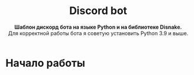 <div align="center">
 <h1 align="center">  Discord bot </h1>
 <strong>Шаблон дискорд бота на языке Python и на библиотеке Disnake.</strong><br />Для корректной работы бота я советую установить Python 3.9 и выше.<br /><br/>
 </div>
 
# Начало работы
